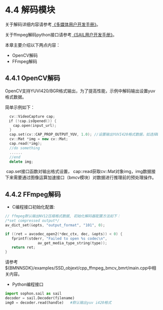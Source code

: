 # 4.4 解码模块

关于解码详细内容请参考[《多媒体用户开发手册》](https://doc.sophgo.com/docs/2.7.0/docs\_latest\_release/multimedia\_guide/html/index.html)。

关于ffmpeg解码python接口请参考[《SAIL用户开发手册》](https://doc.sophgo.com/docs/2.7.0/docs\_latest\_release/sophon-inference/html/index.html)。

本章主要介绍以下两点内容：

* OpenCV解码
* FFmpeg解码

## 4.4.1 OpenCV解码

OpenCV支持YUVI420/BGR格式输出，为了提高性能，示例中解码输出设置yuv格式数据。

简单示例如下：

```cpp
  cv::VideoCapture cap;
　if (!cap.isOpened()) {
　  cap.open(input_url);
  }
  cap.set(cv::CAP_PROP_OUTPUT_YUV, 1.0); //设置输出YUVI420格式数据，如选择BGR输出则注释掉此行代码
  cv::Mat *img = new cv::Mat;
  cap.read(*img);
  //do something
  ......
  //end
  delete img;
```

​ cap.set接口函数对输出格式设置， cap::read获取cv::Mat对象img，img数据接下来需要通过图像运算加速接口（bmcv模块）对数据进行推理前的预处理操作。

## 4.4.2 FFmpeg解码

* C编程接口初始化配置:

```cpp
// ffmpeg默认输出NV12压缩格式数据, 初始化解码器配置方法如下：
/*set compressed output*/
av_dict_set(&opts, "output_format", "101", 0);

if ((ret = avcodec_open2(*dec_ctx, dec, &opts)) < 0) {
   fprintf(stderr, "Failed to open %s codec\n",
               av_get_media_type_string(type));
   return ret;
}
```

请参考${BMNNSDK}/examples/SSD\_objext/cpp\_ffmpeg\_bmcv\_bmrt/main.cpp中相关内容。

* Python编程接口

```python
import sophon.sail as sail
decoder = sail.Decoder(filename)
img0 = decoder.read(handle)   #默认输出yuv i420格式
```
